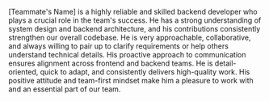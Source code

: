 [Teammate's Name] is a highly reliable and skilled backend developer who plays a crucial role in the team's success. He has a strong understanding of system design and backend architecture, and his contributions consistently strengthen our overall codebase. He is very approachable, collaborative, and always willing to pair up to clarify requirements or help others understand technical details. His proactive approach to communication ensures alignment across frontend and backend teams. He is detail-oriented, quick to adapt, and consistently delivers high-quality work. His positive attitude and team-first mindset make him a pleasure to work with and an essential part of our team.
